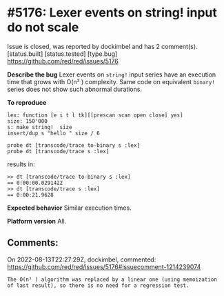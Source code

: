 
#5176: Lexer events on string! input do not scale
================================================================================
Issue is closed, was reported by dockimbel and has 2 comment(s).
[status.built] [status.tested] [type.bug]
<https://github.com/red/red/issues/5176>

**Describe the bug**
Lexer events on `string!` input series have an execution time that grows with O(n² ) complexity. Same code on equivalent `binary!` series does not show such abnormal durations.

**To reproduce**
```
lex: function [e i t l tk][[prescan scan open close] yes]
size: 150'000
s: make string!  size
insert/dup s "hello " size / 6

probe dt [transcode/trace to-binary s :lex]
probe dt [transcode/trace s :lex]
```
results in:
```
>> dt [transcode/trace to-binary s :lex]
== 0:00:00.0291422
>> dt [transcode/trace s :lex]
== 0:00:21.9628
```
**Expected behavior**
Similar execution times.

**Platform version**
All.



Comments:
--------------------------------------------------------------------------------

On 2022-08-13T22:27:29Z, dockimbel, commented:
<https://github.com/red/red/issues/5176#issuecomment-1214239074>

    The O(n² ) algorithm was replaced by a linear one (using memoization of last result), so there is no need for a regression test.

